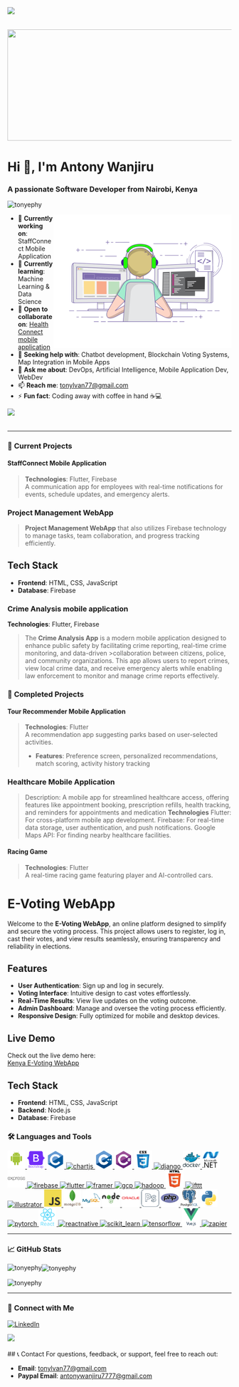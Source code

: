 <img src="https://user-images.githubusercontent.com/73097560/115834477-dbab4500-a447-11eb-908a-139a6edaec5c.gif"><br><br>
<div align="center">
    <img width="550" height="250" src="https://raw.githubusercontent.com/tonyephy/tonyephy/main/Logo.png">
</div>

# Hi 👋, I'm Antony Wanjiru

### A passionate Software Developer from Nairobi, Kenya

<p align="left">
    <img src="https://komarev.com/ghpvc/?username=tonyephy&label=Profile%20views&color=0e75b6&style=flat" alt="tonyephy" />
</p>

<img align="right" alt="Coding" width="400" src="https://raw.githubusercontent.com/devSouvik/devSouvik/master/gif3.gif">

- 🔭 **Currently working on**: StaffConnect Mobile Application
- 🌱 **Currently learning**: Machine Learning & Data Science
- 👯 **Open to collaborate on**: [Health Connect mobile application](https://github.com/tonyephy/HealthConnect)
- 🤝 **Seeking help with**: Chatbot development, Blockchain Voting Systems, Map Integration in Mobile Apps
- 💬 **Ask me about**: DevOps, Artificial Intelligence, Mobile Application Dev, WebDev
- 📫 **Reach me**: tonylvan77@gmail.com
- ⚡ **Fun fact**: Coding away with coffee in hand ☕️💻

<img src="https://user-images.githubusercontent.com/73097560/115834477-dbab4500-a447-11eb-908a-139a6edaec5c.gif"><br><br>

---
### 🌟 **Current Projects**
#### StaffConnect Mobile Application
> **Technologies**: Flutter, Firebase  
> A communication app for employees with real-time notifications for events, schedule updates, and emergency alerts.

### Project Management WebApp
> **Project Management WebApp** that also utilizes Firebase technology to manage tasks, team collaboration, and progress tracking efficiently.
## Tech Stack
- **Frontend**: HTML, CSS, JavaScript  
- **Database**: Firebase  
### Crime Analysis mobile application
**Technologies**: Flutter, Firebase 
> The **Crime Analysis App** is a modern mobile application designed to enhance public safety by facilitating crime reporting, real-time crime monitoring, and data-driven >collaboration between citizens, police, and community organizations. This app allows users to report crimes, view local crime data, and receive emergency alerts while enabling law enforcement to monitor and manage crime reports effectively.

### 🌟 **Completed Projects**

#### Tour Recommender Mobile Application
> **Technologies**: Flutter  
> A recommendation app suggesting parks based on user-selected activities.  
> - **Features**: Preference screen, personalized recommendations, match scoring, activity history tracking

### Healthcare Mobile Application
> Description: A mobile app for streamlined healthcare access, offering features like appointment booking, prescription refills, health tracking, and reminders for appointments and medication
> **Technologies**
> Flutter: For cross-platform mobile app development.
> Firebase: For real-time data storage, user authentication, and push notifications.
> Google Maps API: For finding nearby healthcare facilities.

#### Racing Game
> **Technologies**: Flutter  
> A real-time racing game featuring player and AI-controlled cars.

# E-Voting WebApp  

Welcome to the **E-Voting WebApp**, an online platform designed to simplify and secure the voting process. This project allows users to register, log in, cast their votes, and view results seamlessly, ensuring transparency and reliability in elections.

## Features
- **User Authentication**: Sign up and log in securely.
- **Voting Interface**: Intuitive design to cast votes effortlessly.
- **Real-Time Results**: View live updates on the voting outcome.
- **Admin Dashboard**: Manage and oversee the voting process efficiently.
- **Responsive Design**: Fully optimized for mobile and desktop devices.

## Live Demo  
Check out the live demo here:  
[Kenya E-Voting WebApp](https://kenya-e-voting.onrender.com)

## Tech Stack
- **Frontend**: HTML, CSS, JavaScript  
- **Backend**: Node.js  
- **Database**: Firebase  

### 🛠️ **Languages and Tools**
   
<p align="left"> <a href="https://developer.android.com" target="_blank" rel="noreferrer"> <img src="https://raw.githubusercontent.com/devicons/devicon/master/icons/android/android-original-wordmark.svg" alt="android" width="40" height="40"/> </a> <a href="https://getbootstrap.com" target="_blank" rel="noreferrer"> <img src="https://raw.githubusercontent.com/devicons/devicon/master/icons/bootstrap/bootstrap-plain-wordmark.svg" alt="bootstrap" width="40" height="40"/> </a> <a href="https://www.cprogramming.com/" target="_blank" rel="noreferrer"> <img src="https://raw.githubusercontent.com/devicons/devicon/master/icons/c/c-original.svg" alt="c" width="40" height="40"/> </a> <a href="https://www.chartjs.org" target="_blank" rel="noreferrer"> <img src="https://www.chartjs.org/media/logo-title.svg" alt="chartjs" width="40" height="40"/> </a> <a href="https://www.w3schools.com/cpp/" target="_blank" rel="noreferrer"> <img src="https://raw.githubusercontent.com/devicons/devicon/master/icons/cplusplus/cplusplus-original.svg" alt="cplusplus" width="40" height="40"/> </a> <a href="https://www.w3schools.com/cs/" target="_blank" rel="noreferrer"> <img src="https://raw.githubusercontent.com/devicons/devicon/master/icons/csharp/csharp-original.svg" alt="csharp" width="40" height="40"/> </a> <a href="https://www.w3schools.com/css/" target="_blank" rel="noreferrer"> <img src="https://raw.githubusercontent.com/devicons/devicon/master/icons/css3/css3-original-wordmark.svg" alt="css3" width="40" height="40"/> </a> <a href="https://www.djangoproject.com/" target="_blank" rel="noreferrer"> <img src="https://cdn.worldvectorlogo.com/logos/django.svg" alt="django" width="40" height="40"/> </a> <a href="https://www.docker.com/" target="_blank" rel="noreferrer"> <img src="https://raw.githubusercontent.com/devicons/devicon/master/icons/docker/docker-original-wordmark.svg" alt="docker" width="40" height="40"/> </a> <a href="https://dotnet.microsoft.com/" target="_blank" rel="noreferrer"> <img src="https://raw.githubusercontent.com/devicons/devicon/master/icons/dot-net/dot-net-original-wordmark.svg" alt="dotnet" width="40" height="40"/> </a> <a href="https://expressjs.com" target="_blank" rel="noreferrer"> <img src="https://raw.githubusercontent.com/devicons/devicon/master/icons/express/express-original-wordmark.svg" alt="express" width="40" height="40"/> </a> <a href="https://firebase.google.com/" target="_blank" rel="noreferrer"> <img src="https://www.vectorlogo.zone/logos/firebase/firebase-icon.svg" alt="firebase" width="40" height="40"/> </a> <a href="https://flutter.dev" target="_blank" rel="noreferrer"> <img src="https://www.vectorlogo.zone/logos/flutterio/flutterio-icon.svg" alt="flutter" width="40" height="40"/> </a> <a href="https://www.framer.com/" target="_blank" rel="noreferrer"> <img src="https://www.vectorlogo.zone/logos/framer/framer-icon.svg" alt="framer" width="40" height="40"/> </a> <a href="https://cloud.google.com" target="_blank" rel="noreferrer"> <img src="https://www.vectorlogo.zone/logos/google_cloud/google_cloud-icon.svg" alt="gcp" width="40" height="40"/> </a> <a href="https://hadoop.apache.org/" target="_blank" rel="noreferrer"> <img src="https://www.vectorlogo.zone/logos/apache_hadoop/apache_hadoop-icon.svg" alt="hadoop" width="40" height="40"/> </a> <a href="https://www.w3.org/html/" target="_blank" rel="noreferrer"> <img src="https://raw.githubusercontent.com/devicons/devicon/master/icons/html5/html5-original-wordmark.svg" alt="html5" width="40" height="40"/> </a> <a href="https://ifttt.com/" target="_blank" rel="noreferrer"> <img src="https://www.vectorlogo.zone/logos/ifttt/ifttt-ar21.svg" alt="ifttt" width="40" height="40"/> </a> <a href="https://www.adobe.com/in/products/illustrator.html" target="_blank" rel="noreferrer"> <img src="https://www.vectorlogo.zone/logos/adobe_illustrator/adobe_illustrator-icon.svg" alt="illustrator" width="40" height="40"/> </a> <a href="https://developer.mozilla.org/en-US/docs/Web/JavaScript" target="_blank" rel="noreferrer"> <img src="https://raw.githubusercontent.com/devicons/devicon/master/icons/javascript/javascript-original.svg" alt="javascript" width="40" height="40"/> </a> <a href="https://www.mongodb.com/" target="_blank" rel="noreferrer"> <img src="https://raw.githubusercontent.com/devicons/devicon/master/icons/mongodb/mongodb-original-wordmark.svg" alt="mongodb" width="40" height="40"/> </a> <a href="https://www.mysql.com/" target="_blank" rel="noreferrer"> <img src="https://raw.githubusercontent.com/devicons/devicon/master/icons/mysql/mysql-original-wordmark.svg" alt="mysql" width="40" height="40"/> </a> <a href="https://nodejs.org" target="_blank" rel="noreferrer"> <img src="https://raw.githubusercontent.com/devicons/devicon/master/icons/nodejs/nodejs-original-wordmark.svg" alt="nodejs" width="40" height="40"/> </a> <a href="https://www.oracle.com/" target="_blank" rel="noreferrer"> <img src="https://raw.githubusercontent.com/devicons/devicon/master/icons/oracle/oracle-original.svg" alt="oracle" width="40" height="40"/> </a> <a href="https://www.photoshop.com/en" target="_blank" rel="noreferrer"> <img src="https://raw.githubusercontent.com/devicons/devicon/master/icons/photoshop/photoshop-line.svg" alt="photoshop" width="40" height="40"/> </a> <a href="https://www.php.net" target="_blank" rel="noreferrer"> <img src="https://raw.githubusercontent.com/devicons/devicon/master/icons/php/php-original.svg" alt="php" width="40" height="40"/> </a> <a href="https://www.postgresql.org" target="_blank" rel="noreferrer"> <img src="https://raw.githubusercontent.com/devicons/devicon/master/icons/postgresql/postgresql-original-wordmark.svg" alt="postgresql" width="40" height="40"/> </a> <a href="https://www.python.org" target="_blank" rel="noreferrer"> <img src="https://raw.githubusercontent.com/devicons/devicon/master/icons/python/python-original.svg" alt="python" width="40" height="40"/> </a> <a href="https://pytorch.org/" target="_blank" rel="noreferrer"> <img src="https://www.vectorlogo.zone/logos/pytorch/pytorch-icon.svg" alt="pytorch" width="40" height="40"/> </a> <a href="https://reactjs.org/" target="_blank" rel="noreferrer"> <img src="https://raw.githubusercontent.com/devicons/devicon/master/icons/react/react-original-wordmark.svg" alt="react" width="40" height="40"/> </a> <a href="https://reactnative.dev/" target="_blank" rel="noreferrer"> <img src="https://reactnative.dev/img/header_logo.svg" alt="reactnative" width="40" height="40"/> </a> <a href="https://scikit-learn.org/" target="_blank" rel="noreferrer"> <img src="https://upload.wikimedia.org/wikipedia/commons/0/05/Scikit_learn_logo_small.svg" alt="scikit_learn" width="40" height="40"/> </a> <a href="https://www.tensorflow.org" target="_blank" rel="noreferrer"> <img src="https://www.vectorlogo.zone/logos/tensorflow/tensorflow-icon.svg" alt="tensorflow" width="40" height="40"/> </a> <a href="https://vuejs.org/" target="_blank" rel="noreferrer"> <img src="https://raw.githubusercontent.com/devicons/devicon/master/icons/vuejs/vuejs-original-wordmark.svg" alt="vuejs" width="40" height="40"/> </a> <a href="https://zapier.com" target="_blank" rel="noreferrer"> <img src="https://www.vectorlogo.zone/logos/zapier/zapier-icon.svg" alt="zapier" width="40" height="40"/> </a> </p>

---

### 📈 **GitHub Stats**

<p>
    <img align="left" src="https://github-readme-stats.vercel.app/api/top-langs?username=tonyephy&show_icons=true&locale=en&layout=compact" alt="tonyephy" />
</p>
<p>
    <img align="center" src="https://github-readme-stats.vercel.app/api?username=tonyephy&show_icons=true&locale=en" alt="tonyephy" />
</p>
<p>
    <img align="center" src="https://github-readme-streak-stats.herokuapp.com/?user=tonyephy&" alt="tonyephy" />
</p>

---

### 🔗 **Connect with Me**
<p align="left">
    <a href="https://linkedin.com/in/antony-wanjiru-5976b022a" target="_blank">
        <img align="center" src="https://raw.githubusercontent.com/rahuldkjain/github-profile-readme-generator/master/src/images/icons/Social/linked-in-alt.svg" alt="LinkedIn" height="30" width="40" />
    </a>
</p>
<img src="https://user-images.githubusercontent.com/73097560/115834477-dbab4500-a447-11eb-908a-139a6edaec5c.gif"><br><br>
## 📞 Contact
For questions, feedback, or support, feel free to reach out:

- **Email**: [tonylvan77@gmail.com](mailto:tonylvan77@gmail.com)
- **Paypal Email**: [antonywanjiru7777@gmail.com](mailto:antonywanjiru7777@gmail.com)
